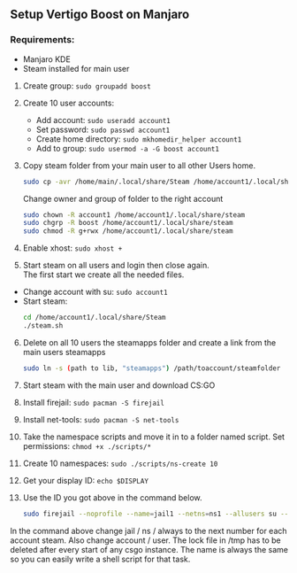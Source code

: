 ## Setup Vertigo Boost on Manjaro

### Requirements:
- Manjaro KDE
- Steam installed for main user

1. Create group: `sudo groupadd boost`
2. Create 10 user accounts:
    - Add account: `sudo useradd account1`
    - Set password: `sudo passwd account1`
    - Create home directory: `sudo mkhomedir_helper account1`
    - Add to group: `sudo usermod -a -G boost account1`

3. Copy steam folder from your main user to all other Users home.

    ``` bash
    sudo cp -avr /home/main/.local/share/Steam /home/account1/.local/share/
    ```
    Change owner and group of folder to the right account
    ``` bash
    sudo chown -R account1 /home/account1/.local/share/steam
    sudo chgrp -R boost /home/account1/.local/share/steam
    sudo chmod -R g+rwx /home/account1/.local/share/steam
    ```

4. Enable xhost: `sudo xhost +`

5. Start steam on all users and login then close again.  
The first start we create all the needed files.
- Change account with su: `sudo account1`
- Start steam: 
    ``` bash
    cd /home/account1/.local/share/Steam
    ./steam.sh
    ```
6. Delete on all 10 users the steamapps folder and create a link from the main users steamapps 
    ``` bash
    sudo ln -s (path to lib, "steamapps") /path/toaccount/steamfolder
    ```
7. Start steam with the main user and download CS:GO

8. Install firejail: `sudo pacman -S firejail`

9. Install net-tools: `sudo pacman -S net-tools`

10. Take the namespace scripts and move it in to a folder named script. 
Set permissions: `chmod +x ./scripts/*`

11.	Create 10 namespaces: `sudo ./scripts/ns-create 10` 

12.	Get your display ID: `echo $DISPLAY`

13.	Use the ID you got above in the command below.
    ``` bash
    sudo firejail --noprofile --name=jail1 --netns=ns1 --allusers su --account1 -c "DISPLAY=:1 steam -login username password -applaunch 730 -windowed -h 270 -w 270 -nosound -novid"
    ```
In the command above change jail / ns / always to the next number for each account steam. Also change account / user.
The lock file in /tmp has to be deleted after every start of any csgo instance. The name is always the same so you can easily write a shell script for that task.